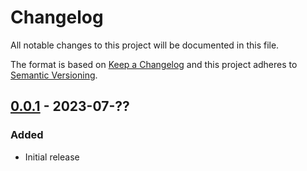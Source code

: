 # Changelog
All notable changes to this project will be documented in this file.

The format is based on [Keep a Changelog](https://keepachangelog.com/en)
and this project adheres to [Semantic Versioning](https://semver.org/spec/v2.0.0.html).


## [0.0.1](https://github.com/crowdsecurity/magento-engine/releases/tag/v0.0.1) - 2023-07-??

### Added
- Initial release
